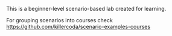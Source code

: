 This is a beginner-level scenario-based lab created for learning.

For grouping scenarios into courses check https://github.com/killercoda/scenario-examples-courses
